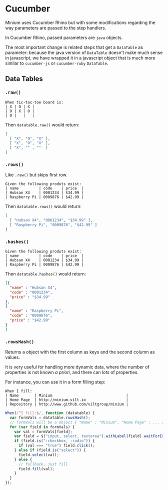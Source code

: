 # Cucumber

Minium uses Cucumber Rhino but with some modifications regarding the way
parameters are passed to the step handlers.

In Cucumber Rhino, passed parameters are `java` objects.

The most important change is related steps that get a `DataTable` as parameter:
because the java version of `DataTable` doesn't make much sense in
javascript, we have wrapped it in a javascript object that is much more similar
to `cucumber-js` or `cucumber-ruby` `DataTable`.

## Data Tables

### `.raw()`

```gherkin
When tic-tac-toe board is:
| X | O | X |
| O | X | O |
| O |   |   |
```

Then `datatable.raw()` would return:

```json
[
  [ "X", "O", "X" ],
  [ "X", "O", "X" ],
  [ "X", "" , ""  ]
]
```

### `.rows()`

Like `.raw()` but skips first row.

```gherkin
Given the following produts exist:
| name         | code    | price  |
| Hubsan X4    | 0001234 | $34.99 |
| Raspberry Pi | 0009876 | $42.99 |
```

Then `datatable.rows()` would return:

```json
[
  [ "Hubsan X4", "0001234", "$34.99" ],
  [ "Raspberry Pi", "0009876", "$42.99" ]
]
```


### `.hashes()`

```gherkin
Given the following produts exist:
| name         | code    | price  |
| Hubsan X4    | 0001234 | $34.99 |
| Raspberry Pi | 0009876 | $42.99 |
```

Then `datatable.hashes()` would return:

```json
[{
  "name" : "Hubsan X4",
  "code" : "0001234",
  "price" : "$34.99"
},
{
  "name" : "Raspberry Pi",
  "code" : "0009876",
  "price" : "$42.99"
}
]
```

### `.rowsHash()`

Returns a object with the first column as keys and the second column as values.

It is very useful for handling more dynamic data, where the number of properties
is not known *a priori*, and there can lots of properties.

For instance, you can use it in a form filling step:

```gherkin
When I fill:
| Name       | Minium                                 |
| Home Page  | http://minium.vilt.io                  |
| Repository | http://www.github.com/viltgroup/minium |
```

```javascript
When(/^I fill:$/, function (datatable) {
  var formVals = datatable.rowsHash();
  // formVals will be a object { "Name" : "Minium", "Home Page" : ... }
  for (var field in formVals) {
    var val = formVals[field];
    var field = $("input, select, textarea").withLabel(field).waitForExistence();
    if (field.is(":checkbox, :radio")) {
      if (val === "true") field.click();
    } else if (field.is("select")) {
      field.select(val);
    } else {
      // fallback, just fill
      field.fill(val);
    }
  }
});
```
